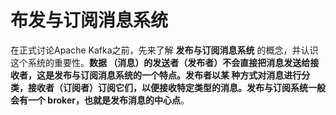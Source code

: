 布发与订阅消息系统
===================================================================================
在正式讨论Apache Kafka之前，先来了解 **发布与订阅消息系统** 的概念，并认识这个系统的重要性。**数据
（消息）的发送者（发布者）不会直接把消息发送给接收者，这是发布与订阅消息系统的一个特点。发布者以某
种方式对消息进行分类，接收者（订阅者）订阅它们，以便接收特定类型的消息。发布与订阅系统一般会有一个
broker，也就是发布消息的中心点**。
